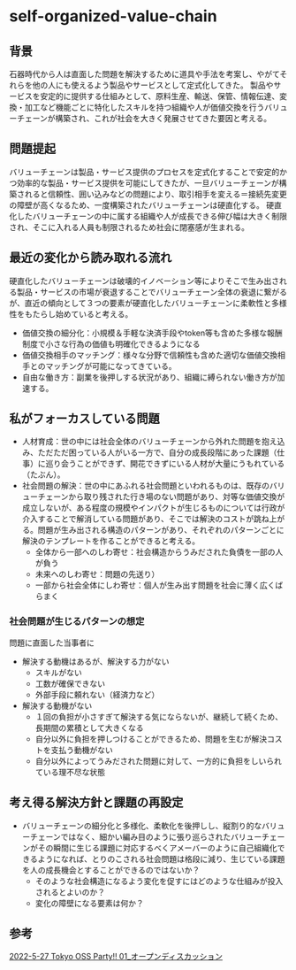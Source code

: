 # self-organized-value-chain

## 背景
石器時代から人は直面した問題を解決するために道具や手法を考案し、やがてそれらを他の人にも使えるよう製品やサービスとして定式化してきた。
製品やサービスを安定的に提供する仕組みとして、原料生産、輸送、保管、情報伝達、変換・加工など機能ごとに特化したスキルを持つ組織や人が価値交換を行うバリューチェーンが構築され、これが社会を大きく発展させてきた要因と考える。


## 問題提起
バリューチェーンは製品・サービス提供のプロセスを定式化することで安定的かつ効率的な製品・サービス提供を可能にしてきたが、一旦バリューチェーンが構築されると信頼性、囲い込みなどの問題により、取引相手を変える＝接続先変更の障壁が高くなるため、一度構築されたバリューチェーンは硬直化する。
硬直化したバリューチェーンの中に属する組織や人が成長できる伸び幅は大きく制限され、そこに入れる人員も制限されるため社会に閉塞感が生まれる。


## 最近の変化から読み取れる流れ
硬直化したバリューチェーンは破壊的イノベーション等によりそこで生み出される製品・サービスの市場が衰退することでバリューチェーン全体の衰退に繋がるが、直近の傾向として３つの要素が硬直化したバリューチェーンに柔軟性と多様性をもたらし始めていると考える。
- 価値交換の細分化：小規模＆手軽な決済手段やtoken等も含めた多様な報酬制度で小さな行為の価値も明確化できるようになる
- 価値交換相手のマッチング：様々な分野で信頼性も含めた適切な価値交換相手とのマッチングが可能になってきている。
- 自由な働き方：副業を後押しする状況があり、組織に縛られない働き方が加速する。


## 私がフォーカスしている問題
- 人材育成：世の中には社会全体のバリューチェーンから外れた問題を抱え込み、ただただ困っている人がいる一方で、自分の成長段階にあった課題（仕事）に巡り会うことができず、開花できずにいる人材が大量にうもれている（たぶん）。
- 社会問題の解決：世の中にあふれる社会問題といわれるものは、既存のバリューチェーンから取り残された行き場のない問題があり、対等な価値交換が成立しないが、ある程度の規模やインパクトが生じるものについては行政が介入することで解消している問題があり、そこでは解決のコストが跳ね上がる。問題が生み出される構造のパターンがあり、それぞれのパターンごとに解決のテンプレートを作ることができると考える。
  - 全体から一部へのしわ寄せ：社会構造からうみだされた負債を一部の人が負う
  - 未来へのしわ寄せ：問題の先送り）
  - 一部から社会全体にしわ寄せ：個人が生み出す問題を社会に薄く広くばらまく

### 社会問題が生じるパターンの想定
問題に直面した当事者に
- 解決する動機はあるが、解決する力がない
  - スキルがない
  - 工数が確保できない
  - 外部手段に頼れない（経済力など）
- 解決する動機がない
  - １回の負担が小さすぎて解決する気にならないが、継続して続くため、長期間の累積として大きくなる
  - 自分以外に負担を押しつけることができるため、問題を生むが解決コストを支払う動機がない
  - 自分以外によってうみだされた問題に対して、一方的に負担をしいられている理不尽な状態


## 考え得る解決方針と課題の再設定
- バリューチェーンの細分化と多様化、柔軟化を後押しし、縦割り的なバリューチェーンではなく、細かい編み目のように張り巡らされたバリューチェーンがその瞬間に生じる課題に対応するべくアメーバーのように自己組織化できるようになれば、とりのこされる社会問題は格段に減り、生じている課題を人の成長機会とすることができるのではないか？
  - そのような社会構造になるよう変化を促すにはどのような仕組みが投入されるとよいのか？
  - 変化の障壁になる要素は何か？

## 参考
[2022-5-27 Tokyo OSS Party!! 01_オープンディスカッション](https://tokyoossparty.slack.com/archives/C02JQF374H2/p1653606820800259)
